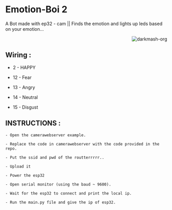 # Emotion-Boi 2
A Bot made with ep32 -  cam || Finds the emotion and lights up leds based on your emotion...
<p align="right"> <img src="https://komarev.com/ghpvc/?username=merwin-emotion-boi&label=Project%20views&color=0e75b6&style=flat" alt="darkmash-org" /> </p>

##  Wiring :
  
  -  2 - HAPPY
  
  - 12 - Fear
  
  - 13 - Angry
  
  - 14 - Neutral
  
  - 15 - Disgust

##  INSTRUCTIONS : 

    - Open the camerawebserver example.

    - Replace the code in camerawebserver with the code provided in the repo.
    
    - Put the ssid and pwd of the routterrrrr..
    
    - Upload it
    
    - Power the esp32
    
    - Open serial monitor (using the baud ~ 9600).
    
    - Wait for the esp32 to connect and print the local ip.
    
    - Run the main.py file and give the ip of esp32.
    
   
   
